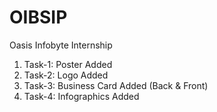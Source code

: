 # OIBSIP
 Oasis Infobyte Internship
 1. Task-1: Poster Added
 2. Task-2: Logo Added
 3. Task-3: Business Card Added (Back & Front)
 4. Task-4: Infographics Added
